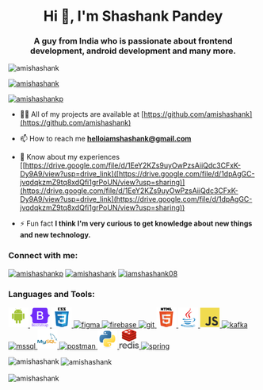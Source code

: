 <h1 align="center">Hi 👋, I'm Shashank Pandey</h1>
<h3 align="center">A guy from India who is passionate about frontend development, android development and many more.</h3>

<p align="left"> <img src="https://komarev.com/ghpvc/?username=amishashank&label=Profile%20views&color=0e75b6&style=flat" alt="amishashank" /> </p>

<p align="left"> <a href="https://github.com/ryo-ma/github-profile-trophy"><img src="https://github-profile-trophy.vercel.app/?username=amishashank" alt="amishashank" /></a> </p>

<p align="left"> <a href="https://twitter.com/amishashankp" target="blank"><img src="https://img.shields.io/twitter/follow/amishashankp?logo=twitter&style=for-the-badge" alt="amishashankp" /></a> </p>

- 👨‍💻 All of my projects are available at [https://github.com/amishashank](https://github.com/amishashank)

- 📫 How to reach me **helloiamshashank@gmail.com**

- 📄 Know about my experiences [[https://drive.google.com/file/d/1EeY2KZs9uyOwPzsAiiQdc3CFxK-Dy9A9/view?usp=drive_link]([https://drive.google.com/file/d/1dpAgGC-jvqdqkzmZ9tq8xdQfi1grPoUN/view?usp=sharing)](https://drive.google.com/file/d/1EeY2KZs9uyOwPzsAiiQdc3CFxK-Dy9A9/view?usp=drive_link](https://drive.google.com/file/d/1dpAgGC-jvqdqkzmZ9tq8xdQfi1grPoUN/view?usp=sharing))

- ⚡ Fun fact **I think I'm very curious to get knowledge about new things and new technology.**

<h3 align="left">Connect with me:</h3>
<p align="left">
<a href="https://twitter.com/amishashankp" target="blank"><img align="center" src="https://raw.githubusercontent.com/rahuldkjain/github-profile-readme-generator/master/src/images/icons/Social/twitter.svg" alt="amishashankp" height="30" width="40" /></a>
<a href="https://linkedin.com/in/amishashank" target="blank"><img align="center" src="https://raw.githubusercontent.com/rahuldkjain/github-profile-readme-generator/master/src/images/icons/Social/linked-in-alt.svg" alt="amishashank" height="30" width="40" /></a>
<a href="https://instagram.com/iamshashank08" target="blank"><img align="center" src="https://raw.githubusercontent.com/rahuldkjain/github-profile-readme-generator/master/src/images/icons/Social/instagram.svg" alt="iamshashank08" height="30" width="40" /></a>
</p>

<h3 align="left">Languages and Tools:</h3>
<p align="left"> <a href="https://developer.android.com" target="_blank" rel="noreferrer"> <img src="https://raw.githubusercontent.com/devicons/devicon/master/icons/android/android-original-wordmark.svg" alt="android" width="40" height="40"/> </a> <a href="https://getbootstrap.com" target="_blank" rel="noreferrer"> <img src="https://raw.githubusercontent.com/devicons/devicon/master/icons/bootstrap/bootstrap-plain-wordmark.svg" alt="bootstrap" width="40" height="40"/> </a> <a href="https://www.w3schools.com/css/" target="_blank" rel="noreferrer"> <img src="https://raw.githubusercontent.com/devicons/devicon/master/icons/css3/css3-original-wordmark.svg" alt="css3" width="40" height="40"/> </a> <a href="https://www.figma.com/" target="_blank" rel="noreferrer"> <img src="https://www.vectorlogo.zone/logos/figma/figma-icon.svg" alt="figma" width="40" height="40"/> </a> <a href="https://firebase.google.com/" target="_blank" rel="noreferrer"> <img src="https://www.vectorlogo.zone/logos/firebase/firebase-icon.svg" alt="firebase" width="40" height="40"/> </a> <a href="https://git-scm.com/" target="_blank" rel="noreferrer"> <img src="https://www.vectorlogo.zone/logos/git-scm/git-scm-icon.svg" alt="git" width="40" height="40"/> </a> <a href="https://www.w3.org/html/" target="_blank" rel="noreferrer"> <img src="https://raw.githubusercontent.com/devicons/devicon/master/icons/html5/html5-original-wordmark.svg" alt="html5" width="40" height="40"/> </a> <a href="https://www.java.com" target="_blank" rel="noreferrer"> <img src="https://raw.githubusercontent.com/devicons/devicon/master/icons/java/java-original.svg" alt="java" width="40" height="40"/> </a> <a href="https://developer.mozilla.org/en-US/docs/Web/JavaScript" target="_blank" rel="noreferrer"> <img src="https://raw.githubusercontent.com/devicons/devicon/master/icons/javascript/javascript-original.svg" alt="javascript" width="40" height="40"/> </a> <a href="https://kafka.apache.org/" target="_blank" rel="noreferrer"> <img src="https://www.vectorlogo.zone/logos/apache_kafka/apache_kafka-icon.svg" alt="kafka" width="40" height="40"/> </a> <a href="https://www.microsoft.com/en-us/sql-server" target="_blank" rel="noreferrer"> <img src="https://www.svgrepo.com/show/303229/microsoft-sql-server-logo.svg" alt="mssql" width="40" height="40"/> </a> <a href="https://www.mysql.com/" target="_blank" rel="noreferrer"> <img src="https://raw.githubusercontent.com/devicons/devicon/master/icons/mysql/mysql-original-wordmark.svg" alt="mysql" width="40" height="40"/> </a> <a href="https://postman.com" target="_blank" rel="noreferrer"> <img src="https://www.vectorlogo.zone/logos/getpostman/getpostman-icon.svg" alt="postman" width="40" height="40"/> </a> <a href="https://www.python.org" target="_blank" rel="noreferrer"> <img src="https://raw.githubusercontent.com/devicons/devicon/master/icons/python/python-original.svg" alt="python" width="40" height="40"/> </a> <a href="https://redis.io" target="_blank" rel="noreferrer"> <img src="https://raw.githubusercontent.com/devicons/devicon/master/icons/redis/redis-original-wordmark.svg" alt="redis" width="40" height="40"/> </a> <a href="https://spring.io/" target="_blank" rel="noreferrer"> <img src="https://www.vectorlogo.zone/logos/springio/springio-icon.svg" alt="spring" width="40" height="40"/> </a> </p>

<p><img align="left" src="https://github-readme-stats.vercel.app/api/top-langs?username=amishashank&show_icons=true&locale=en&layout=compact" alt="amishashank" /></p>

<p>&nbsp;<img align="center" src="https://github-readme-stats.vercel.app/api?username=amishashank&show_icons=true&locale=en" alt="amishashank" /></p>

<p><img align="center" src="https://github-readme-streak-stats.herokuapp.com/?user=amishashank&" alt="amishashank" /></p>
